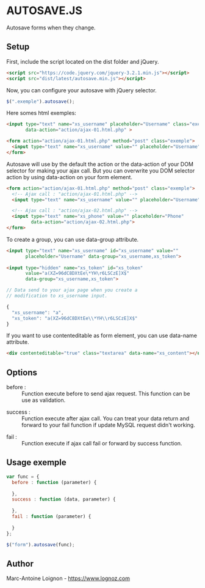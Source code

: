 # AUTOSAVE.JS
Autosave forms when they change.

## Setup
First, include the script located on the dist folder and jQuery.
```html
<script src="https://code.jquery.com/jquery-3.2.1.min.js"></script>
<script src="dist/latest/autosave.min.js"></script>
```

Now, you can configure your autosave with jQuery selector. 
```js
$(".exemple").autosave();
```
Here somes html exemples:
```html
<input type="text" name="xs_username" placeholder="Username" class="exemple"
       data-action="action/ajax-01.html.php" >
```

```html
<form action="action/ajax-01.html.php" method="post" class="exemple">
  <input type="text" name="xs_username" value="" placeholder="Username">
</form>
```

Autosave will use by the default the action or the data-action of your DOM selector for making your ajax call. But you can overwrite you DOM selector action by using data-action on your form element.
```html
<form action="action/ajax-01.html.php" method="post" class="exemple">
  <!-- Ajax call : "action/ajax-01.html.php" -->
  <input type="text" name="xs_username" value="" placeholder="Username">

  <!-- Ajax call : "action/ajax-02.html.php" -->
  <input type="text" name="xs_phone" value="" placeholder="Phone" 
         data-action="action/ajax-02.html.php">
</form>
```

To create a group, you can use data-group attribute.
```html
<input type="text" name="xs_username" id="xs_username" value=""
       placeholder="Username" data-group="xs_username,xs_token">
         
<input type="hidden" name="xs_token" id="xs_token"
       value="a(XZ=96dC8DXtEe\*YH\r6LSCzE]X$"
       data-group="xs_username,xs_token">
```

```js
// Data send to your ajax page when you create a 
// modification to xs_username input.

{
  "xs_username": "a",
  "xs_token": "a(XZ=96dC8DXtEe\\*YH\\r6LSCzE]X$"
}
```

If you want to use contenteditable as form element, you can use data-name attribute. 
```html
<div contenteditable="true" class="textarea" data-name="xs_content"></div>
```

## Options
<dl>
  <dt>before :</dt>
  <dd>Function execute before to send ajax request. This function can be use as validation.</dd>
</dl>
<dl>
  <dt>success :</dt>
  <dd>Function execute after ajax call. You can treat your data return and forward to your fail function if update MySQL request didn't working.</dd>
</dl>
<dl>
  <dt>fail :</dt>
  <dd>Function execute if ajax call fail or forward by success function.</dd>
</dl>

## Usage exemple

```js
var func = {
  before : function (parameter) {
  
  },
  success : function (data, parameter) {
  
  },
  fail : function (parameter) {
  
  }
};

$("form").autosave(func);
```

## Author
Marc-Antoine Loignon - <https://www.lognoz.com>
